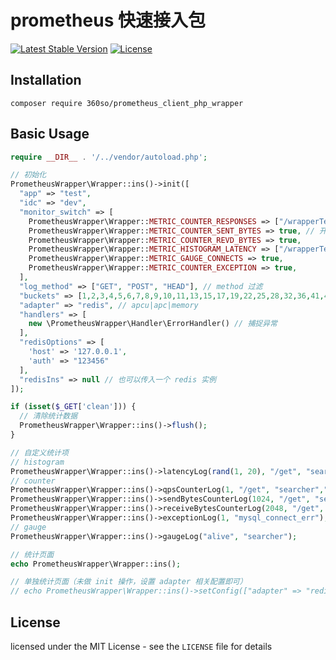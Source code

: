 prometheus 快速接入包
====================
[![Latest Stable Version](https://poser.pugx.org/360so/prometheus_client_php_wrapper/v/stable)](https://packagist.org/packages/360so/prometheus_client_php_wrapper)
[![License](https://poser.pugx.org/360so/prometheus_client_php_wrapper/license)](https://packagist.org/packages/360so/prometheus_client_php_wrapper)

Installation
------------
```shell
composer require 360so/prometheus_client_php_wrapper
```

Basic Usage
------------

```php
require __DIR__ . '/../vendor/autoload.php';

// 初始化
PrometheusWrapper\Wrapper::ins()->init([
  "app" => "test",
  "idc" => "dev",
  "monitor_switch" => [
    PrometheusWrapper\Wrapper::METRIC_COUNTER_RESPONSES => ["/wrapperTest.php?type=obx&name=test"],
    PrometheusWrapper\Wrapper::METRIC_COUNTER_SENT_BYTES => true, // 开启用于记录下游流量
    PrometheusWrapper\Wrapper::METRIC_COUNTER_REVD_BYTES => true,
    PrometheusWrapper\Wrapper::METRIC_HISTOGRAM_LATENCY => ["/wrapperTest.php"],
    PrometheusWrapper\Wrapper::METRIC_GAUGE_CONNECTS => true,
    PrometheusWrapper\Wrapper::METRIC_COUNTER_EXCEPTION => true,
  ],
  "log_method" => ["GET", "POST", "HEAD"], // method 过滤
  "buckets" => [1,2,3,4,5,6,7,8,9,10,11,13,15,17,19,22,25,28,32,36,41,47,54,62,71,81,92,105,120,137,156,178,203,231,263,299,340,387,440,500], // 桶距配置
  "adapter" => "redis", // apcu|apc|memory
  "handlers" => [
    new \PrometheusWrapper\Handler\ErrorHandler() // 捕捉异常
  ],
  "redisOptions" => [
    'host' => '127.0.0.1',
    'auth' => "123456"
  ],
  "redisIns" => null // 也可以传入一个 redis 实例
]);

if (isset($_GET['clean'])) {
  // 清除统计数据
  PrometheusWrapper\Wrapper::ins()->flush();
}

// 自定义统计项
// histogram
PrometheusWrapper\Wrapper::ins()->latencyLog(rand(1, 20), "/get", "searcher", "GET"); // 延迟
// counter
PrometheusWrapper\Wrapper::ins()->qpsCounterLog(1, "/get", "searcher","GET", 200); // QPS
PrometheusWrapper\Wrapper::ins()->sendBytesCounterLog(1024, "/get", "searcher","GET", 200); // 流量 out
PrometheusWrapper\Wrapper::ins()->receiveBytesCounterLog(2048, "/get", "searcher","GET", 200); // 流量 in
PrometheusWrapper\Wrapper::ins()->exceptionLog(1, "mysql_connect_err"); // 异常
// gauge
PrometheusWrapper\Wrapper::ins()->gaugeLog("alive", "searcher");

// 统计页面
echo PrometheusWrapper\Wrapper::ins();

// 单独统计页面（未做 init 操作，设置 adapter 相关配置即可）
// echo PrometheusWrapper\Wrapper::ins()->setConfig(["adapter" => "redis", "redisOptions" => ['host' => '127.0.0.1', 'auth' => "123456"]]);
```

License
------------

licensed under the MIT License - see the `LICENSE` file for details
